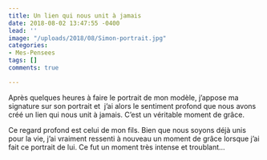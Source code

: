 ```yaml
---
title: Un lien qui nous unit à jamais
date: 2018-08-02 13:47:55 -0400
lead: ''
image: "/uploads/2018/08/Simon-portrait.jpg"
categories:
- Mes-Pensees
tags: []
comments: true

---
```

Après quelques heures à faire le portrait de mon modèle, j’appose ma signature sur son portrait et  j’ai alors le sentiment profond que nous avons créé un lien qui nous unit à jamais. C’est un véritable moment de grâce.

Ce regard profond est celui de mon fils. Bien que nous soyons déjà unis pour la vie, j’ai vraiment ressenti à nouveau un moment de grâce lorsque j’ai fait ce portrait de lui. Ce fut un moment très intense et troublant…